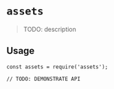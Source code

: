 # `assets`

> TODO: description

## Usage

```
const assets = require('assets');

// TODO: DEMONSTRATE API
```
